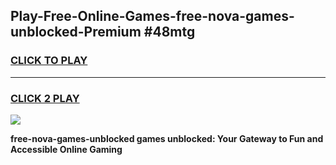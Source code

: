 
## Play-Free-Online-Games-free-nova-games-unblocked-Premium #48mtg
<h3>
<a href="https://premium.freeplayer.one?title=free-nova-games-unblocked&ref=8M">CLICK TO PLAY</a></h3>
<hr>

<h3>
<a href="https://premium.freeplayer.one?title=free-nova-games-unblocked&ref=8M">CLICK 2 PLAY</a>
  
</h3>

<a href="https://premium.freeplayer.one?title=free-nova-games-unblocked&ref=8M"><img src="https://clearcache.store/games.png"></a>


**free-nova-games-unblocked games unblocked: Your Gateway to Fun and Accessible Online Gaming**
